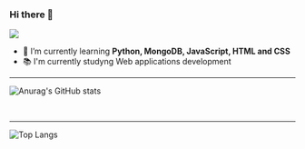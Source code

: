 ### Hi there 👋
![](https://komarev.com/ghpvc/?username=isaacpalou&color=green)

- 🌱 I’m currently learning **Python, MongoDB, JavaScript, HTML and CSS**
- 📚 I'm currently studyng Web applications development

---
![Anurag's GitHub stats](https://github-readme-stats.vercel.app/api?username=isaacpalou&show_icons=true&theme=radical)

<br>

---
![Top Langs](https://github-readme-stats.vercel.app/api/top-langs/?username=isaacpalou&layout=compact)
